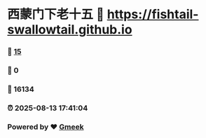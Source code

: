 # 西蒙门下老十五 :link: https://fishtail-swallowtail.github.io 
### :page_facing_up: [15](https://fishtail-swallowtail.github.io/tag.html) 
### :speech_balloon: 0 
### :hibiscus: 16134 
### :alarm_clock: 2025-08-13 17:41:04 
### Powered by :heart: [Gmeek](https://github.com/Meekdai/Gmeek)
